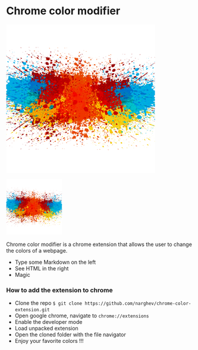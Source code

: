 # Chrome color modifier

[![N|Solid](https://github.com/narghev/chrome-color-extension/blob/master/img/icon.png?raw=true)](https://google.com)

<img src="https://github.com/narghev/chrome-color-extension/blob/master/img/icon.png?raw=true" width="150" height="150">

Chrome color modifier is a chrome extension that allows the user to change the colors of a webpage.

  - Type some Markdown on the left
  - See HTML in the right
  - Magic

### How to add the extension to chrome

  - Clone the repo
    `$ git clone https://github.com/narghev/chrome-color-extension.git`
  - Open google chrome, navigate to `chrome://extensions`
  - Enable the developer mode
  - Load unpacked extension
  - Open the cloned folder with the file navigator
  - Enjoy your favorite colors !!!
